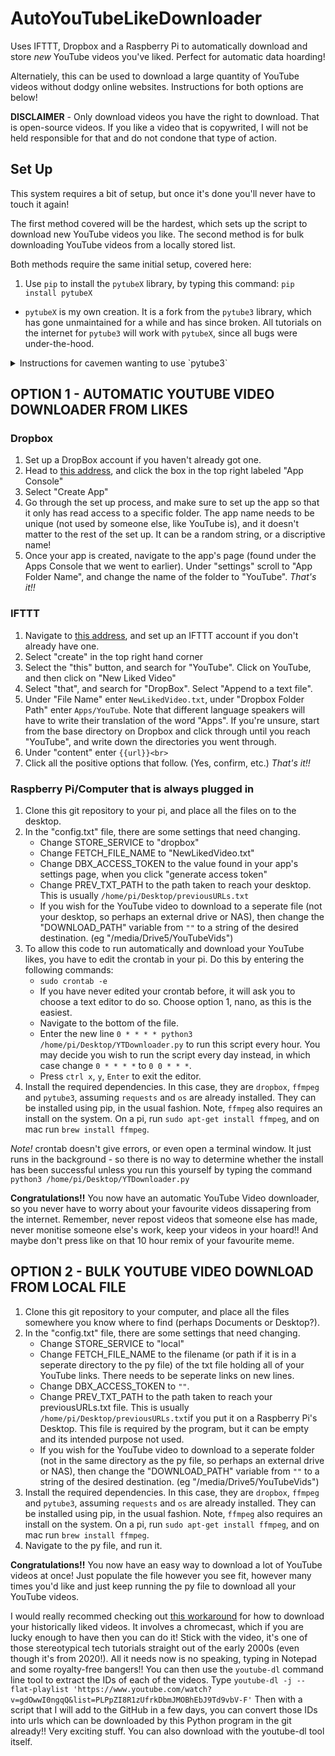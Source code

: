 # AutoYouTubeLikeDownloader

Uses IFTTT, Dropbox and a Raspberry Pi to automatically download and store *new* YouTube videos you've liked. Perfect for automatic data hoarding! 

Alternatiely, this can be used to download a large quantity of YouTube videos without dodgy online websites. Instructions for both options are below!

__DISCLAIMER__ - Only download videos you have the right to download. That is open-source videos. If you like a video that is copywrited, I will not be held responsible for that and do not condone that type of action. 

## Set Up
This system requires a bit of setup, but once it's done you'll never have to touch it again!

The first method covered will be the hardest, which sets up the script to download new YouTube videos you like. 
The second method is for bulk downloading YouTube videos from a locally stored list.

Both methods require the same initial setup, covered here:
1. Use `pip` to install the `pytubeX` library, by typing this command:
`pip install pytubeX`

- `pytubeX` is my own creation. It is a fork from the `pytube3` library, which has gone unmaintained for a while and has since broken. All tutorials on the internet for `pytube3` will work with `pytubeX`, since all bugs were under-the-hood.


<details>
  <summary>Instructions for cavemen wanting to use `pytube3`</summary>
1. Type on your command line/terminal `pip show pytube3`, and head to the shown path.
2. Open the folder "pytube" when in the folder previously shown, and scroll to the py file "extract.py"
3. Scroll to line 301. Change the word in the square brackets from `["cipher"]` to `["signatureCipher"]`. _That's it!_ You've now solved the problem. 

</details>



## OPTION 1 - AUTOMATIC YOUTUBE VIDEO DOWNLOADER FROM LIKES

### Dropbox
1. Set up a DropBox account if you haven't already got one.
2. Head to [this address](https://www.dropbox.com/developer "Dropbox Developer's page"), and click the box in the top right labeled "App Console"
3. Select "Create App"
4. Go through the set up process, and make sure to set up the app so that it only has read access to a specific folder. The app name needs to be unique (not used by someone else, like YouTube is), and it doesn't matter to the rest of the set up. It can be a random string, or a discriptive name! 
5. Once your app is created, navigate to the app's page (found under the Apps Console that we went to earlier). Under "settings" scroll to "App Folder Name", and change the name of the folder to "YouTube".
_That's it!!_

### IFTTT
1. Navigate to [this address](https://www.ifttt.com "IFTTT homepage"), and set up an IFTTT account if you don't already have one.
2. Select "create" in the top right hand corner
3. Select the "this" button, and search for "YouTube". Click on YouTube, and then click on "New Liked Video"
4. Select "that", and search for "DropBox". Select "Append to a text file".
5. Under "File Name" enter `NewLikedVideo.txt`, under "Dropbox Folder Path" enter `Apps/YouTube`. Note that different language speakers will have to write their translation of the word "Apps". If you're unsure, start from the base directory on Dropbox and click through until you reach "YouTube", and write down the directories you went through. 
6. Under "content" enter `{{url}}<br>`
7. Click all the positive options that follow. (Yes, confirm, etc.)
_That's it!!_

### Raspberry Pi/Computer that is always plugged in
1. Clone this git repository to your pi, and place all the files on to the desktop.
2. In the "config.txt" file, there are some settings that need changing. 
    - Change STORE_SERVICE to "dropbox"
    - Change FETCH_FILE_NAME to "NewLikedVideo.txt"
    - Change DBX_ACCESS_TOKEN to the value found in your app's settings page, when you click "generate access token"
    - Change PREV_TXT_PATH to the path taken to reach your desktop. This is usually `/home/pi/Desktop/previousURLs.txt`
    - If you wish for the YouTube video to download to a seperate file (not your desktop, so perhaps an external drive or NAS), then change the "DOWNLOAD_PATH" variable from `""` to a string of the desired destination. (eg "/media/Drive5/YouTubeVids")
3. To allow this code to run automatically and download your YouTube likes, you have to edit the crontab in your pi. Do this by entering the following commands:
    - `sudo crontab -e`
    - If you have never edited your crontab before, it will ask you to choose a text editor to do so. Choose option 1, nano, as this is the easiest. 
    - Navigate to the bottom of the file. 
    - Enter the new line `0 * * * * python3 /home/pi/Desktop/YTDownloader.py` to run this script every hour. You may decide you wish to run the script every day instead, in which case change `0 * * * *` to `0 0 * * *`.
    - Press `ctrl x`, `y`, `Enter` to exit the editor.
4. Install the required dependencies. In this case, they are `dropbox`, `ffmpeg` and `pytube3`, assuming `requests` and `os` are already installed. They can be installed using pip, in the usual fashion. Note, `ffmpeg` also requires an install on the system. On a pi, run `sudo apt-get install ffmpeg`, and on mac run `brew install ffmpeg`.

*Note!* crontab doesn't give errors, or even open a terminal window. It just runs in the background - so there is no way to determine whether the install has been successful unless you run this yourself by typing the command `python3 /home/pi/Desktop/YTDownloader.py`

__Congratulations!!__ You now have an automatic YouTube Video downloader, so you never have to worry about your favourite videos dissapering from the internet. Remember, never repost videos that someone else has made, never monitise someone else's work, keep your videos in your hoard!! And maybe don't press like on that 10 hour remix of your favourite meme. 


## OPTION 2 - BULK YOUTUBE VIDEO DOWNLOAD FROM LOCAL FILE

1. Clone this git repository to your computer, and place all the files somewhere you know where to find (perhaps Documents or Desktop?).
2. In the "config.txt" file, there are some settings that need changing. 
    - Change STORE_SERVICE to "local"
    - Change FETCH_FILE_NAME to the filename (or path if it is in a seperate directory to the py file) of the txt file holding all of your YouTube links. There needs to be seperate links on new lines.
    - Change DBX_ACCESS_TOKEN to `""`.
    - Change PREV_TXT_PATH to the path taken to reach your previousURLs.txt file. This is usually `/home/pi/Desktop/previousURLs.txt`if you put it on a Raspberry Pi's Desktop. This file is required by the program, but it can be empty and its intended purpose not used. 
    - If you wish for the YouTube video to download to a seperate folder (not in the same directory as the py file, so perhaps an external drive or NAS), then change the "DOWNLOAD_PATH" variable from `""` to a string of the desired destination. (eg "/media/Drive5/YouTubeVids")
3. Install the required dependencies. In this case, they are `dropbox`, `ffmpeg` and `pytube3`, assuming `requests` and `os` are already installed. They can be installed using pip, in the usual fashion. Note, `ffmpeg` also requires an install on the system. On a pi, run `sudo apt-get install ffmpeg`, and on mac run `brew install ffmpeg`.
4. Navigate to the py file, and run it.

__Congratulations!!__ You now have an easy way to download a lot of YouTube videos at once! Just populate the file however you see fit, however many times you'd like and just keep running the py file to download all your YouTube videos. 

I would really recommed checking out [this workaround]("https://www.youtube.com/watch?v=9fhZCV5VIvA&feature=youtu.be") for how to download your historically liked videos. It involves a chromecast, which if you are lucky enough to have then you can do it! Stick with the video, it's one of those stereotypical tech tutorials straight out of the early 2000s (even though it's from 2020!). All it needs now is no speaking, typing in Notepad and some royalty-free bangers!!
You can then use the `youtube-dl` command line tool to extract the IDs of each of the videos. 
Type `youtube-dl -j --flat-playlist 'https://www.youtube.com/watch?v=gdOwwI0ngqQ&list=PLPpZI8R1zUfrkDbmJMOBhEbJ9Td9vbV-F'`
Then with a script that I will add to the GitHub in a few days, you can convert those IDs into urls which can be downloaded by this Python program in the git already!! Very exciting stuff. You can also download with the youtube-dl tool itself.
